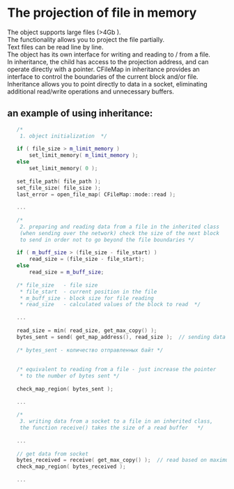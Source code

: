 The projection of file in memory
================================

The object supports large files (>4Gb ).  
The functionality allows you to project the file partially.  
Text files can be read line by line.  
The object has its own interface for writing and reading to / from a file.  
In inheritance, the child has access to the projection address, and can  
operate directly with a pointer. CFileMap in inheritance provides an  
interface to control the boundaries of the current block and/or file.  
Inheritance allows you to point directly to data in a socket, eliminating  
additional read/write operations and unnecessary buffers.

an example of using inheritance:
--------------------------------
```C++
   /*
    1. object initialization  */
	
   if ( file_size > m_limit_memory )   
       set_limit_memory( m_limit_memory );	   
   else   
       set_limit_memory( 0 );
	   
   set_file_path( file_path );   
   set_file_size( file_size );   
   last_error = open_file_map( CFileMap::mode::read );
   
   ...
   
   /*   
    2. preparing and reading data from a file in the inherited class 	
	(when sending over the network) check the size of the next block 	   
	to send in order not to go beyond the file boundaries */
	   
   if ( m_buff_size > (file_size - file_start) )   
       read_size = (file_size - file_start);	   
   else   
       read_size = m_buff_size;
	   
   /* file_size   - file size   
    * file_start  - current position in the file	
    * m_buff_size - block size for file reading	
    * read_size   - calculated values of the block to read  */
	
   ...
   
   read_size = min( read_size, get_max_copy() );   
   bytes_sent = send( get_map_address(), read_size );  // sending data of size read_size
   
   /* bytes_sent - количество отправленных байт */   
  
  
   /* equivalent to reading from a file - just increase the pointer    
    * to the number of bytes sent */
	
   check_map_region( bytes_sent );
   
   ...
   
   /*   
    3. writing data from a socket to a file in an inherited class, 	
	the function receive() takes the size of a read buffer   */
	
   ...
   
   // get data from socket   
   bytes_received = receive( get_max_copy() );  // read based on maximum buffer size   
   check_map_region( bytes_received );
   
   ...
 ```  
